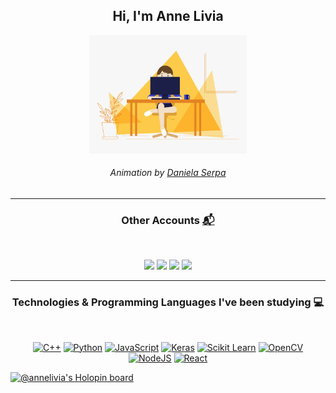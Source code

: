 <h2 align="center"> Hi, I'm Anne Livia <br/></h2> 
 
<p align="center"><a href="#"><img width=50% src="hello.gif"></a></p>
<h6 align="center">Animation by <a href="https://dribbble.com/daniserpa" target="_blank">Daniela Serpa</a></h6>

---------------------------------------------------------------------------------------------------------------------------------------------------------------------------------

<h3 align="center"> Other Accounts <a href="#"> 📬 </h3>
<br />
<p align="center">
<a href="https://www.linkedin.com/in/annelivia/"><img src="https://img.shields.io/badge/linkedin-%230077B5.svg?&style=for-the-badge&logo=linkedin&logoColor=white" margin=20/></a>
<a href="mailto:annelivia16@gmail.com"><img src="https://img.shields.io/badge/Gmail-D14836?style=for-the-badge&logo=gmail&logoColor=white"/></a>
<a href="https://www.researchgate.net/profile/Anne-Livia-Da-F-Macedo"><img src="https://img.shields.io/badge/ResearchGate-00CCBB?style=for-the-badge&logo=ResearchGate&logoColor=white"/></a>
<a href="https://codeforces.com/profile/annelivia"><img src="https://img.shields.io/badge/Codeforces-1F8ACB?style=for-the-badge&logo=Codeforces&logoColor=white"/></a>
</p>

---------------------------------------------------------------------------------------------------------------------------------------------------------------------------------

<h3 align="center"> Technologies & Programming Languages I've been studying 💻
 </h3>
<br />
<p align="center">
<a href="#"><img alt="C++" src="https://img.shields.io/badge/c++%20-%2300599C.svg?&style=flat&logo=c%2B%2B&ogoColor=white"/></a>
<a href="#"><img alt="Python" src="https://img.shields.io/badge/python%20-%2314354C.svg?&style=flat&logo=python&logoColor=white"/></a>
<a href="#"><img alt="JavaScript" src="https://img.shields.io/badge/javascript%20-%23323330.svg?&style=flat&logo=javascript&logoColor=%23F7DF1E"/></a>
<a href="#"><img alt="Keras" src="https://img.shields.io/badge/Keras%20-%23D00000.svg?&style=flat&logo=Keras&logoColor=white"/></a>
<a href="#"><img alt="Scikit Learn" src="https://img.shields.io/badge/Scikit%20Learn-F7931E?style=flat&logo=scikit%2DLearn&logoColor=white" /></a>
<a href="#"><img alt="OpenCV" src="https://img.shields.io/badge/OpenCV-5C3EE8?style=flat&logo=OpenCV&logoColor=white" /></a>
<a href="#"><img alt="NodeJS" src="https://img.shields.io/badge/Node.js%20-%339933.svg?&style=flat&logo=Node.js&logoColor=white"/></a>
<a href="#"><img alt="React" src="https://img.shields.io/badge/React%20-%61DAFB.svg?&style=flat&logo=React&logoColor=white&color=blue"/></a>
</p>

[![@annelivia's Holopin board](https://holopin.me/annelivia)](https://holopin.io/@annelivia)
